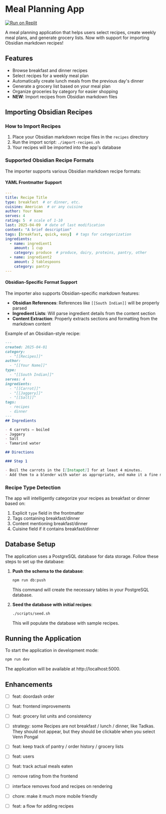 # Meal Planning App

[![Run on Replit](https://replit.com/badge?caption=Run%20on%20Replit)](https://replit.com/new/github/sanchitram1/meal-planner)


A meal planning application that helps users select recipes, create weekly meal plans, and generate grocery lists. Now with support for importing Obsidian markdown recipes!

## Features

- Browse breakfast and dinner recipes
- Select recipes for a weekly meal plan
- Automatically create lunch meals from the previous day's dinner
- Generate a grocery list based on your meal plan
- Organize groceries by category for easier shopping
- **NEW**: Import recipes from Obsidian markdown files

## Importing Obsidian Recipes

### How to Import Recipes

1. Place your Obsidian markdown recipe files in the `recipes` directory
2. Run the import script: `./import-recipes.sh`
3. Your recipes will be imported into the app's database

### Supported Obsidian Recipe Formats

The importer supports various Obsidian markdown recipe formats:

#### YAML Frontmatter Support

```yaml
---
title: Recipe Title
type: breakfast  # or dinner, etc.
cuisine: American  # or any cuisine
author: Your Name
serves: 4
rating: 5  # scale of 1-10
last: 2025-04-09  # date of last modification
content: "A brief description"
tags: [breakfast, quick, easy]  # tags for categorization
ingredients:
  - name: ingredient1
    amount: 1 cup
    category: produce  # produce, dairy, proteins, pantry, other
  - name: ingredient2
    amount: 2 tablespoons
    category: pantry
---
```

#### Obsidian-Specific Format Support

The importer also supports Obsidian-specific markdown features:

- **Obsidian References**: References like `[[South Indian]]` will be properly parsed
- **Ingredient Lists**: Will parse ingredient details from the content section
- **Content Extraction**: Properly extracts sections and formatting from the markdown content

Example of an Obsidian-style recipe:

```markdown
---
created: 2025-04-01
category:
  - "[[Recipes]]"
author:
  - "[[Your Name]]"
type:
  - "[[South Indian]]"
serves: 4
ingredients:
  - "[[Carrot]]"
  - "[[Jaggery]]"
  - "[[Salt]]"
tags:
  - recipes
  - dinner
---
## Ingredients

- 4 carrots – boiled
- Jaggery
- Salt
- Tamarind water

## Directions

### Step 1

- Boil the carrots in the [[Instapot]] for at least 4 minutes.
- Add them to a blender with water as appropriate, and make it a fine mixture
```

### Recipe Type Detection

The app will intelligently categorize your recipes as breakfast or dinner based on:

1. Explicit `type` field in the frontmatter
2. Tags containing breakfast/dinner 
3. Content mentioning breakfast/dinner
4. Cuisine field if it contains breakfast/dinner

## Database Setup

The application uses a PostgreSQL database for data storage. Follow these steps to set up the database:

1. **Push the schema to the database**:
   ```bash
   npm run db:push
   ```
   This command will create the necessary tables in your PostgreSQL database.

2. **Seed the database with initial recipes**:
   ```bash
   ./scripts/seed.sh
   ```
   This will populate the database with sample recipes.

## Running the Application

To start the application in development mode:

```bash
npm run dev
```

The application will be available at http://localhost:5000.

## Enhancements

- [ ] feat: doordash order
- [ ] feat: frontend improvements
- [ ] feat: grocery list units and consistency
- [ ] strategy: some Recipes are not breakfast / lunch / dinner, like Tadkas. They should not appear, but they should be clickable when you select Venn Pongal
- [ ] feat: keep track of pantry / order history / grocery lists
- [ ] feat: users
- [ ] feat: track actual meals eaten
- [ ] remove rating from the frontend
- [ ] interface removes food and recipes on rendering

- [ ] chore: make it much more mobile friendly
- [ ] feat: a flow for adding recipes